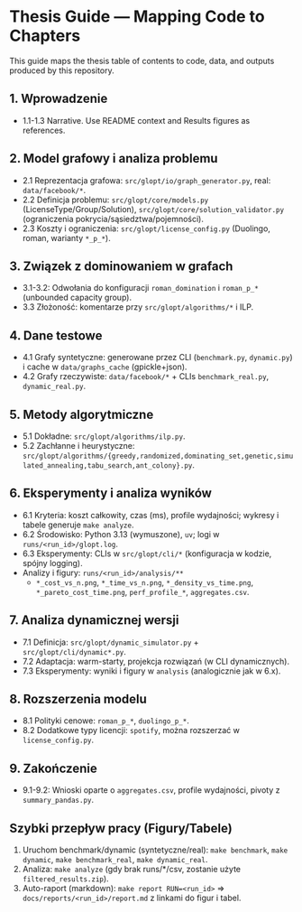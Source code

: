 # Thesis Guide — Mapping Code to Chapters

This guide maps the thesis table of contents to code, data, and outputs produced by this repository.

## 1. Wprowadzenie
- 1.1-1.3 Narrative. Use README context and Results figures as references.

## 2. Model grafowy i analiza problemu
- 2.1 Reprezentacja grafowa: `src/glopt/io/graph_generator.py`, real: `data/facebook/*`.
- 2.2 Definicja problemu: `src/glopt/core/models.py` (LicenseType/Group/Solution), `src/glopt/core/solution_validator.py` (ograniczenia pokrycia/sąsiedztwa/pojemności).
- 2.3 Koszty i ograniczenia: `src/glopt/license_config.py` (Duolingo, roman, warianty `*_p_*`).

## 3. Związek z dominowaniem w grafach
- 3.1-3.2: Odwołania do konfiguracji `roman_domination` i `roman_p_*` (unbounded capacity group).
- 3.3 Złożoność: komentarze przy `src/glopt/algorithms/*` i ILP.

## 4. Dane testowe
- 4.1 Grafy syntetyczne: generowane przez CLI (`benchmark.py`, `dynamic.py`) i cache w `data/graphs_cache` (gpickle+json).
- 4.2 Grafy rzeczywiste: `data/facebook/*` + CLIs `benchmark_real.py`, `dynamic_real.py`.

## 5. Metody algorytmiczne
- 5.1 Dokładne: `src/glopt/algorithms/ilp.py`.
- 5.2 Zachłanne i heurystyczne: `src/glopt/algorithms/{greedy,randomized,dominating_set,genetic,simulated_annealing,tabu_search,ant_colony}.py`.

## 6. Eksperymenty i analiza wyników
- 6.1 Kryteria: koszt całkowity, czas (ms), profile wydajności; wykresy i tabele generuje `make analyze`.
- 6.2 Środowisko: Python 3.13 (wymuszone), `uv`; logi w `runs/<run_id>/glopt.log`.
- 6.3 Eksperymenty: CLIs w `src/glopt/cli/*` (konfiguracja w kodzie, spójny logging).
- Analizy i figury: `runs/<run_id>/analysis/**`
  - `*_cost_vs_n.png`, `*_time_vs_n.png`, `*_density_vs_time.png`, `*_pareto_cost_time.png`, `perf_profile_*`, `aggregates.csv`.

## 7. Analiza dynamicznej wersji
- 7.1 Definicja: `src/glopt/dynamic_simulator.py` + `src/glopt/cli/dynamic*.py`.
- 7.2 Adaptacja: warm-starty, projekcja rozwiązań (w CLI dynamicznych).
- 7.3 Eksperymenty: wyniki i figury w `analysis` (analogicznie jak w 6.x).

## 8. Rozszerzenia modelu
- 8.1 Polityki cenowe: `roman_p_*`, `duolingo_p_*`.
- 8.2 Dodatkowe typy licencji: `spotify`, można rozszerzać w `license_config.py`.

## 9. Zakończenie
- 9.1-9.2: Wnioski oparte o `aggregates.csv`, profile wydajności, pivoty z `summary_pandas.py`.

## Szybki przepływ pracy (Figury/Tabele)
1. Uruchom benchmark/dynamic (syntetyczne/real): `make benchmark`, `make dynamic`, `make benchmark_real`, `make dynamic_real`.
2. Analiza: `make analyze` (gdy brak runs/*/csv, zostanie użyte `filtered_results.zip`).
3. Auto-raport (markdown): `make report RUN=<run_id>` ⇒ `docs/reports/<run_id>/report.md` z linkami do figur i tabel.
